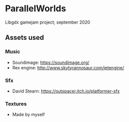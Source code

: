 # ParallelWorlds
Libgdx gamejam project; september 2020

## Assets used

### Music
* Soundimage: https://soundimage.org/
* Rex engine: http://www.skytyrannosaur.com/jetengine/

### Sfx
* David Stearn: https://outspacer.itch.io/platformer-sfx

### Textures
* Made by myself
